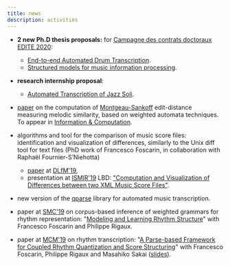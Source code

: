 ```yaml
---
title: news
description: activities
---
```


- **2 new Ph.D thesis proposals:** for
    [Campagne des contrats doctoraux EDITE 2020](https://www.edite-de-paris.fr/?p=431):
  - [End-to-end Automated Drum Transcription](files/news/ADT-EDITE.pdf).
  - [Structured models for music information processing](files/news/notation-EDITE.pdf).

- **research internship proposal**: 
  - [Automated Transcription of Jazz Soli](files/news/AutomatedTranscriptionJazzSoli.pdf).

- [paper](https://hal.inria.fr/hal-01857267) on the computation of [Montgeau-Sankoff](https://link.springer.com/article/10.1007/BF00117340) edit-distance measuring melodic similarity, based on weighted automata techniques. To appear in [Information & Computation](https://www.journals.elsevier.com/information-and-computation).

- algorithms and tool for the comparison of music score files: identification and visualization of differences, similarly to the Unix diff tool for text files (PhD work of Francesco Foscarin, in collaboration with Raphaël Fournier-S’Niehotta)
  - [paper](https://hal.inria.fr/hal-02267454) at [DLfM'19](https://dlfm.web.ox.ac.uk),
  - presentation at [ISMIR'19](https://ismir2019.ewi.tudelft.nl) LBD: ["Computation and Visualization of Differences between two XML Music Score Files"](https://hal.inria.fr/hal-02309923).
  

- new version of the [qparse](https://gitlab.inria.fr/qparse/qparselib) library for automated music transcription.

- paper at [SMC'19](http://smc2019.uma.es) on corpus-based inference of weighted grammars for rhythm representation: "[Modeling and Learning Rhythm Structure](https://hal.inria.fr/hal-02024437)" with Francesco Foscarin and Philippe Rigaux.

- paper at [MCM'19](https://mcm19.etsisi.upm.es) on rhythm transcription: "[A Parse-based Framework for Coupled Rhythm Quantization and Score Structuring](https://hal.inria.fr/hal-01988990)" with Francesco Foscarin, Philippe Rigaux and Masahiko Sakai ([slides](https://hal.inria.fr/hal-01988990v2/file/MCM-qparse-slides.pdf)).

